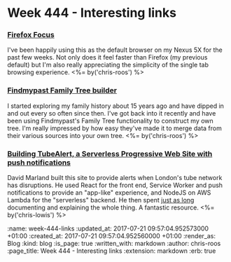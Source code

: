 Week 444 - Interesting links
============================

### [Firefox Focus](https://blog.mozilla.org/blog/2017/06/20/firefox-focus-new-to-android-blocks-annoying-ads-and-protects-your-privacy/)

I've been happily using this as the default browser on my Nexus 5X for the past few weeks. Not only does it feel faster than Firefox (my previous default) but I'm also really appreciating the simplicity of the single tab browsing experience. <%= by('chris-roos') %>

### [Findmypast Family Tree builder](https://www.findmypast.co.uk/family-tree)

I started exploring my family history about 15 years ago and have dipped in and out every so often since then. I've got back into it recently and have been using Findmypast's Family Tree functionality to construct my own tree. I'm really impressed by how easy they've made it to merge data from their various sources into your own tree. <%= by('chris-roos') %>

### [Building TubeAlert, a Serverless Progressive Web Site with push notifications](https://www.hammerspace.co.uk/posts/tube-alert-07-2017)

David Marland built this site to provide alerts when London's tube network has disruptions. He used React for the front end, Service Worker and push notifications to provide an "app-like" experience, and NodeJS on AWS Lambda for the "serverless" backend. He then spent [just as long](https://twitter.com/djmarland/status/887949355038244864) documenting and explaining the whole thing. A fantastic resource. <%= by('chris-lowis') %>

:name: week-444-links
:updated_at: 2017-07-21 09:57:04.952573000 +01:00
:created_at: 2017-07-21 09:57:04.952560000 +01:00
:render_as: Blog
:kind: blog
:is_page: true
:written_with: markdown
:author: chris-roos
:page_title: Week 444 - Interesting links
:extension: markdown
:erb: true
